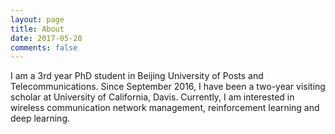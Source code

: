 ```yaml
---
layout: page
title: About
date: 2017-05-20
comments: false
---
```

    
I am a 3rd year PhD student in Beijing University of Posts and Telecommunications. Since September 2016, I have been a two-year visiting scholar at University of California, Davis. Currently, I am interested in wireless communication network management, reinforcement learning and deep learning.

